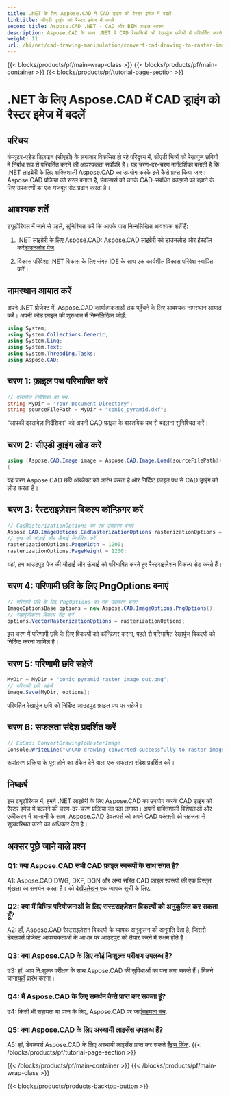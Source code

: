 ```yaml
---
title: .NET के लिए Aspose.CAD में CAD ड्राइंग को रैस्टर इमेज में बदलें
linktitle: सीएडी ड्राइंग को रैस्टर इमेज में बदलें
second_title: Aspose.CAD .NET - CAD और BIM फ़ाइल स्वरूप
description: Aspose.CAD के साथ .NET में CAD रेखाचित्रों को रेखापुंज छवियों में परिवर्तित करने की निर्बाध प्रक्रिया का अन्वेषण करें। कुशल वर्कफ़्लो अनलॉक करें और अपनी CAD परियोजनाओं को सहजता से बढ़ाएं।
weight: 11
url: /hi/net/cad-drawing-manipulation/convert-cad-drawing-to-raster-image/
---
```


{{< blocks/products/pf/main-wrap-class >}}
{{< blocks/products/pf/main-container >}}
{{< blocks/products/pf/tutorial-page-section >}}

# .NET के लिए Aspose.CAD में CAD ड्राइंग को रैस्टर इमेज में बदलें

## परिचय

कंप्यूटर-एडेड डिज़ाइन (सीएडी) के लगातार विकसित हो रहे परिदृश्य में, सीएडी चित्रों को रेखापुंज छवियों में निर्बाध रूप से परिवर्तित करने की आवश्यकता सर्वोपरि है। यह चरण-दर-चरण मार्गदर्शिका बताती है कि .NET लाइब्रेरी के लिए शक्तिशाली Aspose.CAD का उपयोग करके इसे कैसे प्राप्त किया जाए। Aspose.CAD प्रक्रिया को सरल बनाता है, डेवलपर्स को उनके CAD-संबंधित वर्कफ़्लो को बढ़ाने के लिए उपकरणों का एक मजबूत सेट प्रदान करता है।

## आवश्यक शर्तें

ट्यूटोरियल में जाने से पहले, सुनिश्चित करें कि आपके पास निम्नलिखित आवश्यक शर्तें हैं:

1.  .NET लाइब्रेरी के लिए Aspose.CAD: Aspose.CAD लाइब्रेरी को डाउनलोड और इंस्टॉल करें[डाउनलोड पेज](https://releases.aspose.com/cad/net/).

2. विकास परिवेश: .NET विकास के लिए संगत IDE के साथ एक कार्यशील विकास परिवेश स्थापित करें।

## नामस्थान आयात करें

अपने .NET प्रोजेक्ट में, Aspose.CAD कार्यात्मकताओं तक पहुँचने के लिए आवश्यक नामस्थान आयात करें। अपनी कोड फ़ाइल की शुरुआत में निम्नलिखित जोड़ें:

```csharp
using System;
using System.Collections.Generic;
using System.Linq;
using System.Text;
using System.Threading.Tasks;
using Aspose.CAD;
```

## चरण 1: फ़ाइल पथ परिभाषित करें

```csharp
// दस्तावेज़ निर्देशिका का पथ.
string MyDir = "Your Document Directory";
string sourceFilePath = MyDir + "conic_pyramid.dxf";
```

"आपकी दस्तावेज़ निर्देशिका" को अपनी CAD फ़ाइल के वास्तविक पथ से बदलना सुनिश्चित करें।

## चरण 2: सीएडी ड्राइंग लोड करें

```csharp
using (Aspose.CAD.Image image = Aspose.CAD.Image.Load(sourceFilePath))
{
```

यह चरण Aspose.CAD छवि ऑब्जेक्ट को आरंभ करता है और निर्दिष्ट फ़ाइल पथ से CAD ड्राइंग को लोड करता है।

## चरण 3: रैस्टराइज़ेशन विकल्प कॉन्फ़िगर करें

```csharp
// CadRasterizationOptions का एक उदाहरण बनाएं
Aspose.CAD.ImageOptions.CadRasterizationOptions rasterizationOptions = new Aspose.CAD.ImageOptions.CadRasterizationOptions();
// पृष्ठ की चौड़ाई और ऊँचाई निर्धारित करें
rasterizationOptions.PageWidth = 1200;
rasterizationOptions.PageHeight = 1200;
```

यहां, हम आउटपुट पेज की चौड़ाई और ऊंचाई को परिभाषित करते हुए रैस्टराइज़ेशन विकल्प सेट करते हैं।

## चरण 4: परिणामी छवि के लिए PngOptions बनाएं

```csharp
// परिणामी छवि के लिए PngOptions का एक उदाहरण बनाएं
ImageOptionsBase options = new Aspose.CAD.ImageOptions.PngOptions();
// रेखापुंजीकरण विकल्प सेट करें
options.VectorRasterizationOptions = rasterizationOptions;
```

इस चरण में परिणामी छवि के लिए विकल्पों को कॉन्फ़िगर करना, पहले से परिभाषित रेखापुंज विकल्पों को निर्दिष्ट करना शामिल है।

## चरण 5: परिणामी छवि सहेजें

```csharp
MyDir = MyDir + "conic_pyramid_raster_image_out.png";
// परिणामी छवि सहेजें
image.Save(MyDir, options);
```

परिवर्तित रेखापुंज छवि को निर्दिष्ट आउटपुट फ़ाइल पथ पर सहेजें।

## चरण 6: सफलता संदेश प्रदर्शित करें

```csharp
// ExEnd: ConvertDrawingToRasterImage
Console.WriteLine("\nCAD drawing converted successfully to raster image format.\nFile saved at " + MyDir);
```

रूपांतरण प्रक्रिया के पूरा होने का संकेत देने वाला एक सफलता संदेश प्रदर्शित करें।

## निष्कर्ष

इस ट्यूटोरियल में, हमने .NET लाइब्रेरी के लिए Aspose.CAD का उपयोग करके CAD ड्राइंग को रैस्टर इमेज में बदलने की चरण-दर-चरण प्रक्रिया का पता लगाया। अपनी शक्तिशाली विशेषताओं और एकीकरण में आसानी के साथ, Aspose.CAD डेवलपर्स को अपने CAD वर्कफ़्लो को सहजता से सुव्यवस्थित करने का अधिकार देता है।

## अक्सर पूछे जाने वाले प्रश्न

### Q1: क्या Aspose.CAD सभी CAD फ़ाइल स्वरूपों के साथ संगत है?

A1: Aspose.CAD DWG, DXF, DGN और अन्य सहित CAD फ़ाइल स्वरूपों की एक विस्तृत श्रृंखला का समर्थन करता है। को देखें[प्रलेखन](https://reference.aspose.com/cad/net/) एक व्यापक सूची के लिए.

### Q2: क्या मैं विभिन्न परियोजनाओं के लिए रास्टराइज़ेशन विकल्पों को अनुकूलित कर सकता हूँ?

A2: हाँ, Aspose.CAD रैस्टराइज़ेशन विकल्पों के व्यापक अनुकूलन की अनुमति देता है, जिससे डेवलपर्स प्रोजेक्ट आवश्यकताओं के आधार पर आउटपुट को तैयार करने में सक्षम होते हैं।

### Q3: क्या Aspose.CAD के लिए कोई निःशुल्क परीक्षण उपलब्ध है?

 उ3: हां, आप नि:शुल्क परीक्षण के साथ Aspose.CAD की सुविधाओं का पता लगा सकते हैं। मिलने जाना[यहाँ](https://releases.aspose.com/) प्रारंभ करना।

### Q4: मैं Aspose.CAD के लिए समर्थन कैसे प्राप्त कर सकता हूं?

 उ4: किसी भी सहायता या प्रश्न के लिए, Aspose.CAD पर जाएँ[सहयता मंच](https://forum.aspose.com/c/cad/19).

### Q5: क्या Aspose.CAD के लिए अस्थायी लाइसेंस उपलब्ध हैं?
 
 A5: हां, डेवलपर्स Aspose.CAD के लिए अस्थायी लाइसेंस प्राप्त कर सकते हैं[इस लिंक](https://purchase.aspose.com/temporary-license/).
{{< /blocks/products/pf/tutorial-page-section >}}

{{< /blocks/products/pf/main-container >}}
{{< /blocks/products/pf/main-wrap-class >}}

{{< blocks/products/products-backtop-button >}}
